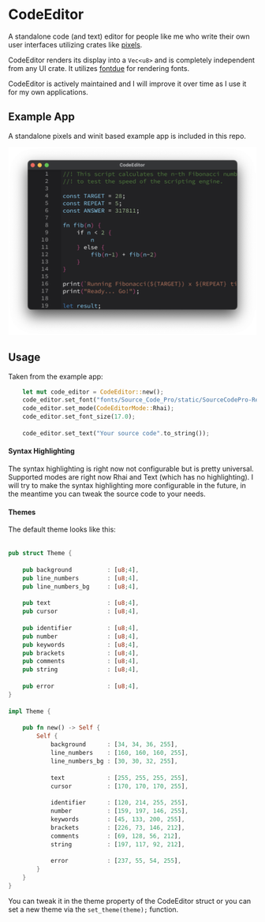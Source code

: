 # CodeEditor

A standalone code (and text) editor for people like me who write their own user interfaces utilizing crates like [pixels](https://github.com/parasyte/pixels).

CodeEditor renders its display into a ```Vec<u8>``` and is completely independent from any UI crate. It utilizes [fontdue](https://github.com/mooman219/fontdue) for rendering fonts.

CodeEditor is actively maintained and I will improve it over time as I use it for my own applications.

## Example App

A standalone pixels and winit based example app is included in this repo.

![Screenshot](images/screenshot.png)

## Usage

Taken from the example app:

```rust
    let mut code_editor = CodeEditor::new();
    code_editor.set_font("fonts/Source_Code_Pro/static/SourceCodePro-Regular.ttf");
    code_editor.set_mode(CodeEditorMode::Rhai);
    code_editor.set_font_size(17.0);

    code_editor.set_text("Your source code".to_string());
```

#### Syntax Highlighting

The syntax highlighting is right now not configurable but is pretty universal. Supported modes are right now Rhai and Text (which has no highlighting). I will try to make the syntax highlighting more configurable in the future, in the meantime you can tweak the source code to your needs.

#### Themes

The default theme looks like this:

```rust

pub struct Theme {

    pub background          : [u8;4],
    pub line_numbers        : [u8;4],
    pub line_numbers_bg     : [u8;4],

    pub text                : [u8;4],
    pub cursor              : [u8;4],

    pub identifier          : [u8;4],
    pub number              : [u8;4],
    pub keywords            : [u8;4],
    pub brackets            : [u8;4],
    pub comments            : [u8;4],
    pub string              : [u8;4],

    pub error               : [u8;4],
}

impl Theme {

    pub fn new() -> Self {
        Self {
            background      : [34, 34, 36, 255],
            line_numbers    : [160, 160, 160, 255],
            line_numbers_bg : [30, 30, 32, 255],

            text            : [255, 255, 255, 255],
            cursor          : [170, 170, 170, 255],

            identifier      : [120, 214, 255, 255],
            number          : [159, 197, 146, 255],
            keywords        : [45, 133, 200, 255],
            brackets        : [226, 73, 146, 212],
            comments        : [69, 128, 56, 212],
            string          : [197, 117, 92, 212],

            error           : [237, 55, 54, 255],
        }
    }
}
```

You can tweak it in the theme property of the CodeEditor struct or you can set a new theme via the ```set_theme(theme);``` function.

